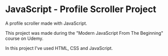 # JavaScript - Profile Scroller Project
A profile scroller made with JavaScript.

This project was made during the "Modern JavaScript From The Beginning" course on Udemy.

In this project I've used HTML, CSS and JavaScript.
